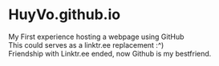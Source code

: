 # HuyVo.github.io
My First experience hosting a webpage using GitHub<br>
This could serves as a linktr.ee replacement :^)<br>
Friendship with Linktr.ee ended, now Github is my bestfriend.
